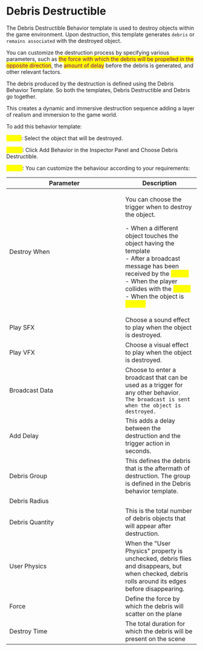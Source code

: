 # Debris Destructible

The Debris Destructible Behavior template is used to destroy objects within the game environment. Upon destruction, this template generates `debris` or `remains associated` with the destroyed object.&#x20;

You can customize the destruction process by specifying various parameters, such as <mark style="color:purple;">the force with which the debris will be propelled in the opposite direction</mark>, the <mark style="color:purple;">amount of delay</mark> before the debris is generated, and other relevant factors.

The debris produced by the destruction is defined using the Debris Behavior Template. So both the templates, Debris Destructible and Debris go together.

This creates a dynamic and immersive destruction sequence adding a layer of realism and immersion to the game world.

To add this behavior template:

<mark style="color:yellow;">Step 1</mark>: Select the object that will be destroyed.

<mark style="color:yellow;">Step 2</mark>: Click Add Behavior in the Inspector Panel and Choose Debris Destructible.

<mark style="color:yellow;">Step 3</mark>: You can customize the behaviour according to your requirements:

<table><thead><tr><th width="291">Parameter</th><th>Description</th></tr></thead><tbody><tr><td>Destroy When</td><td><p>You can choose the trigger when to destroy the object.</p><p>- When a different object touches the object having the template<br>- After a broadcast message has been received by the <mark style="color:yellow;">object</mark><br>- When the player collides with the <mark style="color:yellow;">object</mark><br>- When the object is <mark style="color:yellow;">clicked</mark></p></td></tr><tr><td>Play SFX</td><td>Choose a sound effect to play when the object is destroyed.</td></tr><tr><td>Play VFX</td><td>Choose a visual effect to play when the object is destroyed.</td></tr><tr><td>Broadcast Data</td><td>Choose to enter a broadcast that can be used as a trigger for any other behavior. <br><code>The broadcast is sent when the object is destroyed.</code></td></tr><tr><td>Add Delay</td><td>This adds a delay between the destruction and the trigger action in seconds.</td></tr><tr><td>Debris Group</td><td>This defines the debris that is the aftermath of destruction. The group is defined in the Debris behavior template.</td></tr><tr><td>Debris Radius</td><td></td></tr><tr><td>Debris Quantity</td><td>This is the total number of debris objects that will appear after destruction.</td></tr><tr><td>User Physics</td><td>When the "User Physics" property is unchecked, debris flies and disappears, but when checked, debris rolls around its edges before disappearing.</td></tr><tr><td>Force</td><td>Define the force by which the debris will scatter on the plane</td></tr><tr><td>Destroy Time</td><td>The total duration for which the debris will be present on the scene</td></tr></tbody></table>

